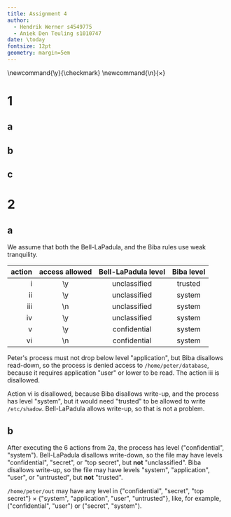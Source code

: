 ```yaml
---
title: Assignment 4
author:
  - Hendrik Werner s4549775
  - Aniek Den Teuling s1010747
date: \today
fontsize: 12pt
geometry: margin=5em
---
```


\newcommand{\y}{\checkmark}
\newcommand{\n}{$\times$}

# 1
## a
## b
## c

# 2
## a
We assume that both the Bell-LaPadula, and the Biba rules use weak tranquility.

|action|access allowed|Bell-LaPadula level|Biba level|
|-----:|:------------:|:-----------------:|:--------:|
i|\y|unclassified|trusted
ii|\y|unclassified|system
iii|\n|unclassified|system
iv|\y|unclassified|system
v|\y|confidential|system
vi|\n|confidential|system

Peter's process must not drop below level "application", but Biba disallows read-down, so the process is denied access to `/home/peter/database`, because it requires application "user" or lower to be read. The action iii is disallowed.

Action vi is disallowed, because Biba disallows write-up, and the process has level "system", but it would need "trusted" to be allowed to write `/etc/shadow`. Bell-LaPadula allows write-up, so that is not a problem.

## b
After executing the 6 actions from 2a, the process has level ("confidential", "system"). Bell-LaPadula disallows write-down, so the file may have levels "confidential", "secret", or "top secret", but **not** "unclassified". Biba disallows write-up, so the file may have levels "system", "application", "user", or "untrusted", but **not** "trusted".

`/home/peter/out` may have any level in {"confidential", "secret", "top secret"} $\times$ {"system", "application", "user", "untrusted"}, like, for example, ("confidential", "user") or ("secret", "system").
